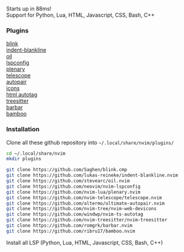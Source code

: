 Starts up in 88ms!
<br>
Support for Python, Lua, HTML, Javascript, CSS, Bash, C++
<br>

### Plugins
[blink](https://github.com/Saghen/blink.cmp)<br>
[indent-blankline](https://github.com/lukas-reineke/indent-blankline.nvim)<br>
[oil](https://github.com/stevearc/oil.nvim)<br>
[lspconfig](https://github.com/neovim/nvim-lspconfig)<br>
[plenary](https://github.com/nvim-lua/plenary.nvim)<br>
[telescope](https://github.com/nvim-telescope/telescope.nvim)<br>
[autopair](https://github.com/altermo/ultimate-autopair.nvim)<br>
[icons](https://github.com/nvim-tree/nvim-web-devicons)<br>
[html autotag](https://github.com/windwp/nvim-ts-autotag)<br>
[treesitter](https://github.com/nvim-treesitter/nvim-treesitter)<br>
[barbar](https://github.com/romgrk/barbar.nvim)<br>
[bamboo](https://github.com/ribru17/bamboo.nvim)<br>

### Installation
Clone all these github repository into `~/.local/share/nvim/plugins/`<br>
```bash
cd ~/.local/share/nvim
mkdir plugins
```

```bash
git clone https://github.com/Saghen/blink.cmp
git clone https://github.com/lukas-reineke/indent-blankline.nvim
git clone https://github.com/stevearc/oil.nvim
git clone https://github.com/neovim/nvim-lspconfig
git clone https://github.com/nvim-lua/plenary.nvim
git clone https://github.com/nvim-telescope/telescope.nvim
git clone https://github.com/altermo/ultimate-autopair.nvim
git clone https://github.com/nvim-tree/nvim-web-devicons
git clone https://github.com/windwp/nvim-ts-autotag
git clone https://github.com/nvim-treesitter/nvim-treesitter
git clone https://github.com/romgrk/barbar.nvim
git clone https://github.com/ribru17/bamboo.nvim
```
Install all LSP (Python, Lua, HTML, Javascript, CSS, Bash, C++)
